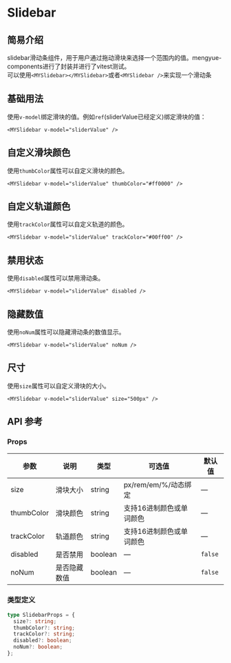 # Slidebar
## 简易介绍
slidebar滑动条组件，用于用户通过拖动滑块来选择一个范围内的值。mengyue-components进行了封装并进行了vitest测试。<br />
可以使用`<MYSlidebar></MYSlidebar>`或者`<MYSlidebar />`来实现一个滑动条

## 基础用法
使用`v-model`绑定滑块的值。例如`ref`(sliderValue已经定义)绑定滑块的值：
```vue
<MYSlidebar v-model="sliderValue" />
```
<MYSlidebar v-model="sliderValue" />


## 自定义滑块颜色
使用`thumbColor`属性可以自定义滑块的颜色。
```vue
<MYSlidebar v-model="sliderValue" thumbColor="#ff0000" />
```
<MYSlidebar v-model="sliderValue" thumbColor="#ff0000" />

## 自定义轨道颜色
使用`trackColor`属性可以自定义轨道的颜色。
```vue
<MYSlidebar v-model="sliderValue" trackColor="#00ff00" />
```
<MYSlidebar v-model="sliderValue" trackColor="#00ff00" />

## 禁用状态
使用`disabled`属性可以禁用滑动条。
```vue
<MYSlidebar v-model="sliderValue" disabled />
```
<MYSlidebar v-model="sliderValue" disabled />

## 隐藏数值
使用`noNum`属性可以隐藏滑动条的数值显示。
```vue
<MYSlidebar v-model="sliderValue" noNum />
```
<MYSlidebar v-model="sliderValue" noNum  />

## 尺寸
使用`size`属性可以自定义滑块的大小。
```vue
<MYSlidebar v-model="sliderValue" size="500px" />
```
<MYSlidebar v-model="sliderValue" size="500px"  />

## API 参考

### Props
| 参数          | 说明         | 类型     | 可选值                              | 默认值  |
|--------------|-------------|---------|-----------------------------------|--------|
| size         | 滑块大小     | string  | px/rem/em/%/动态绑定                         | —      | —      |
| thumbColor   | 滑块颜色     | string  | 支持16进制颜色或单词颜色                 | —      |       | —      |
| trackColor   | 轨道颜色     | string  | 支持16进制颜色或单词颜色                 | —      |        | —      |
| disabled     | 是否禁用     | boolean | —                               | `false` |
| noNum        | 是否隐藏数值 | boolean | —                               | `false` |

### 类型定义
```ts
type SlidebarProps = {
  size?: string;
  thumbColor?: string;
  trackColor?: string;
  disabled?: boolean;
  noNum?: boolean;
};
```
